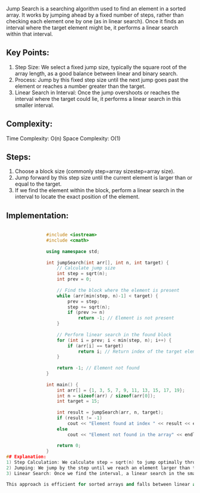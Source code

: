 Jump Search is a searching algorithm used to find an element in a sorted array. It works by jumping ahead by a fixed number of steps, rather than checking each element one by one (as in linear search). Once it finds an interval where the target element might be, it performs a linear search within that interval.

## Key Points:
1) Step Size: We select a fixed jump size, typically the square root of the array length, as a good balance between linear and binary search.
2) Process: Jump by this fixed step size until the next jump goes past the element or reaches a number greater than the target.
3) Linear Search in Interval: Once the jump overshoots or reaches the interval where the target could lie, it performs a linear search in this smaller interval.

## Complexity:
Time Complexity: O(n)
Space Complexity: O(1)

## Steps:
1) Choose a block size (commonly step=array sizestep=array size).
2) Jump forward by this step size until the current element is larger than or equal to the target.
3) If we find the element within the block, perform a linear search in the interval to locate the exact position of the element.

## Implementation:

 ```C++
        
                #include <iostream>
                #include <cmath>
                
                using namespace std;
                
                int jumpSearch(int arr[], int n, int target) {
                    // Calculate jump size
                    int step = sqrt(n);
                    int prev = 0;
                
                    // Find the block where the element is present
                    while (arr[min(step, n)-1] < target) {
                        prev = step;
                        step += sqrt(n);
                        if (prev >= n)
                            return -1; // Element is not present
                    }
                
                    // Perform linear search in the found block
                    for (int i = prev; i < min(step, n); i++) {
                        if (arr[i] == target)
                            return i; // Return index of the target element
                    }
                
                    return -1; // Element not found
                }
                
                int main() {
                    int arr[] = {1, 3, 5, 7, 9, 11, 13, 15, 17, 19};
                    int n = sizeof(arr) / sizeof(arr[0]);
                    int target = 15;
                
                    int result = jumpSearch(arr, n, target);
                    if (result != -1)
                        cout << "Element found at index " << result << endl;
                    else
                        cout << "Element not found in the array" << endl;
                
                    return 0;
                }
## Explanation:
1) Step Calculation: We calculate step = sqrt(n) to jump optimally through the array.
2) Jumping: We jump by the step until we reach an element larger than the target or reach the end of the array.
3) Linear Search: Once we find the interval, a linear search in the small block checks for the exact position of the target element.

This approach is efficient for sorted arrays and falls between linear and binary search in terms of speed.
